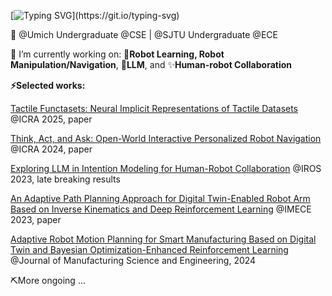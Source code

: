 [![Typing SVG](https://readme-typing-svg.demolab.com?font=Fira+Code&pause=1000&color=586AF7&background=FFFFFF00&random=false&width=435&lines=Hi%F0%9F%91%8B%2C+My+name+is+Sikai+(Skevin)+Li!;Welcome+to+my+github+profile!)](https://git.io/typing-svg)

🏫 @Umich Undergraduate @CSE | @SJTU Undergraduate @ECE

🔭 I’m currently working on: 🤖**Robot Learning, Robot Manipulation/Navigation**, 🌱**LLM**, and ✨**Human-robot Collaboration**

**⚡Selected works:**

[Tactile Functasets: Neural Implicit Representations of Tactile Datasets](https://arxiv.org/abs/2409.14592) @ICRA 2025, paper

[Think, Act, and Ask: Open-World Interactive Personalized Robot Navigation](https://arxiv.org/abs/2310.07968) @ICRA 2024, paper

<ins>Exploring LLM in Intention Modeling for Human-Robot Collaboration</ins> @IROS 2023, late breaking results

[An Adaptive Path Planning Approach for Digital Twin-Enabled Robot Arm Based on Inverse Kinematics and Deep Reinforcement Learning](https://asmedigitalcollection.asme.org/IMECE/proceedings/IMECE2023/87608/V003T03A079/1195595) @IMECE 2023, paper

[Adaptive Robot Motion Planning for Smart Manufacturing Based on Digital Twin and Bayesian Optimization-Enhanced Reinforcement Learning](https://asmedigitalcollection.asme.org/manufacturingscience/article/doi/10.1115/1.4067616/1211190/Adaptive-Robot-Motion-Planning-for-Smart) @Journal of Manufacturing Science and Engineering, 2024

⛏️More ongoing ...

<!--
**Skevinci/Skevinci** is a ✨ _special_ ✨ repository because its `README.md` (this file) appears on your GitHub profile.

Here are some ideas to get you started:

- 🔭 I’m currently working on ...
- 🌱 I’m currently learning ...
- 👯 I’m looking to collaborate on ...
- 🤔 I’m looking for help with ...
- 💬 Ask me about ...
- 📫 How to reach me: ...
- 😄 Pronouns: ...
- ⚡ Fun fact: ...
-->
